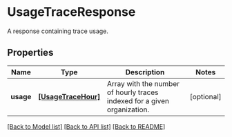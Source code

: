 # UsageTraceResponse

A response containing trace usage.

## Properties
Name | Type | Description | Notes
------------ | ------------- | ------------- | -------------
**usage** | [**[UsageTraceHour]**](UsageTraceHour.md) | Array with the number of hourly traces indexed for a given organization. | [optional] 

[[Back to Model list]](README.md#documentation-for-models) [[Back to API list]](README.md#documentation-for-api-endpoints) [[Back to README]](README.md)


